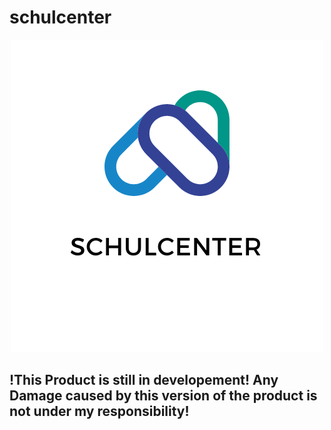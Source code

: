 # schulcenter
<p align="center">
<img class="center" src="/assets/logo.png"/> 
</p>
<h2>
  !This Product is still in developement! Any Damage caused by this version of the product is not under my responsibility!
</h2>

